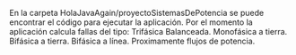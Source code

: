 En la carpeta HolaJavaAgain/proyectoSistemasDePotencia se puede encontrar el código para ejecutar la aplicación. Por el momento la aplicación calcula fallas del tipo:
Trifásica Balanceada.
Monofásica a tierra.
Bifásica a tierra.
Bifásica a línea.
Proximamente flujos de potencia.
